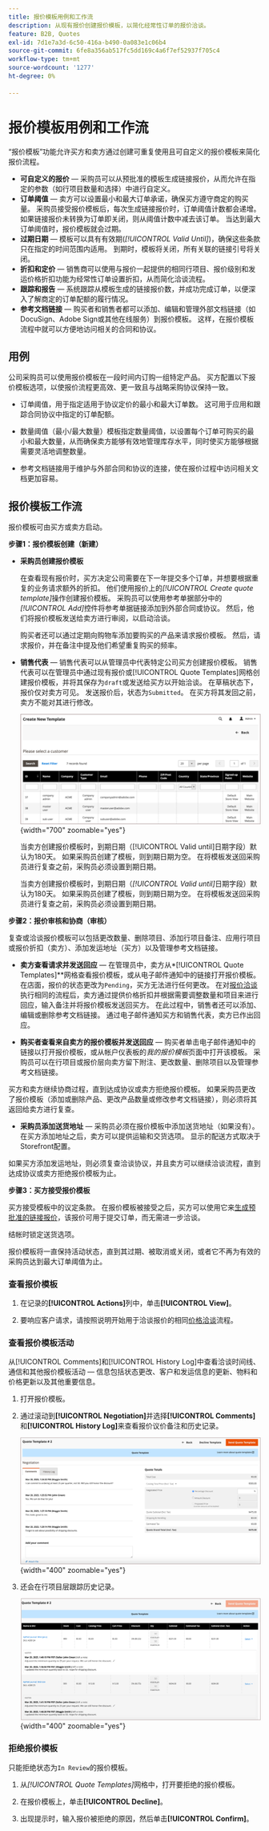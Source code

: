 ```yaml
---
title: 报价模板用例和工作流
description: 从现有报价创建报价模板，以简化经常性订单的报价洽谈。
feature: B2B, Quotes
exl-id: 7d1e7a3d-6c50-416a-b490-0a083e1c06b4
source-git-commit: 6fe8a356ab517fc5dd169c4a6f7ef52937f705c4
workflow-type: tm+mt
source-wordcount: '1277'
ht-degree: 0%

---
```


# 报价模板用例和工作流

“报价模板”功能允许买方和卖方通过创建可重复使用且可自定义的报价模板来简化报价流程。

- **可自定义的报价** — 采购员可以从预批准的模板生成链接报价，从而允许在指定的参数（如行项目数量和选择）中进行自定义。
- **订单阈值** — 卖方可以设置最小和最大订单承诺，确保买方遵守商定的购买量。 采购员接受报价模板后，每次生成链接报价时，订单阈值计数都会递增。 如果链接报价未转换为订单即关闭，则从阈值计数中减去该订单。 当达到最大订单阈值时，报价模板就会过期。
- **过期日期** — 模板可以具有有效期(*[!UICONTROL Valid Until]*)，确保这些条款只在指定的时间范围内适用。 到期时，模板将关闭，所有关联的链接引号将关闭。
- **折扣和定价** — 销售商可以使用与报价一起提供的相同行项目、报价级别和发运价格折扣功能为经常性订单设置折扣，从而简化洽谈流程。
- **跟踪和报告** — 系统跟踪从模板生成的链接报价数，并成功完成订单，以便深入了解商定的订单配额的履行情况。
- **参考文档链接** — 购买者和销售者都可以添加、编辑和管理外部文档链接（如DocuSign、Adobe Sign或其他在线服务）到报价模板。 这样，在报价模板流程中就可以方便地访问相关的合同和协议。

## 用例

公司采购员可以使用报价模板在一段时间内订购一组特定产品。 买方配置以下报价模板选项，以使报价流程更高效、更一致且与战略采购协议保持一致。

- 订单阈值，用于指定适用于协议定价的最小和最大订单数。 这可用于应用和跟踪合同协议中指定的订单配额。

- 数量阈值（最小/最大数量）模板指定数量阈值，以设置每个订单可购买的最小和最大数量，从而确保卖方能够有效地管理库存水平，同时使买方能够根据需要灵活地调整数量。

- 参考文档链接用于维护与外部合同和协议的连接，使在报价过程中访问相关文档更加容易。

## 报价模板工作流

报价模板可由买方或卖方启动。

**步骤1：报价模板创建（新建）**

- **采购员创建报价模板**

  在查看现有报价时，买方决定公司需要在下一年提交多个订单，并想要根据重复的业务请求额外的折扣。 他们使用报价上的&#x200B;*[!UICONTROL Create quote template]*&#x200B;操作创建报价模板。 采购员可以使用参考单据部分中的&#x200B;*[!UICONTROL Add]*&#x200B;控件将参考单据链接添加到外部合同或协议。 然后，他们将报价模板发送给卖方进行审阅，以启动洽谈。

  购买者还可以通过定期向购物车添加要购买的产品来请求报价模板。 然后，请求报价，并在备注中提及他们希望重复购买的频率。

- **销售代表** — 销售代表可以从管理员中代表特定公司买方创建报价模板。 销售代表可以在管理员中通过现有报价或[!UICONTROL Quote Templates]网格创建报价模板，并将其保存为`draft`或发送给买方以开始洽谈。 在草稿状态下，报价仅对卖方可见。 发送报价后，状态为`Submitted`。 在买方将其发回之前，卖方不能对其进行修改。

  ![卖方从Admin的Quotes网格中启动买方报价](./assets/quote-template-create-from-grid.png){width="700" zoomable="yes"}

  当卖方创建报价模板时，到期日期（[!UICONTROL Valid until]日期字段）默认为180天。 如果采购员创建了模板，则到期日期为空。  在将模板发送回采购员进行复查之前，采购员必须设置到期日期。

  当卖方创建报价模板时，到期日期（*[!UICONTROL Valid until]*&#x200B;日期字段）默认为180天。 如果采购员创建了模板，则到期日期为空。  在将模板发送回采购员进行复查之前，采购员必须设置到期日期。

**步骤2：报价审核和协商（审核）**

复查或洽谈报价模板可以包括更改数量、删除项目、添加行项目备注、应用行项目或报价折扣（卖方）、添加发运地址（买方）以及管理参考文档链接。

- **卖方查看请求并发送回应** — 在管理员中，卖方从&#x200B;*[!UICONTROL Quote Templates]**网格查看报价模板，或从电子邮件通知中的链接打开报价模板。 在店面，报价的状态更改为`Pending`，买方无法进行任何更改。 在对[报价洽谈](quote-price-negotiation.md)执行相同的流程后，卖方通过提供价格折扣并根据需要调整数量和项目来进行回应，输入备注并将报价模板发送回买方。 在此过程中，销售者还可以添加、编辑或删除参考文档链接。 通过电子邮件通知买方和销售代表，卖方已作出回应。

- **购买者查看来自卖方的报价模板并发送回应** — 购买者单击电子邮件通知中的链接以打开报价模板，或从帐户仪表板的&#x200B;_我的报价模板_&#x200B;页面中打开该模板。 采购员可以在行项目或报价层向卖方留下附注、更改数量、删除项目以及管理参考文档链接。

买方和卖方继续协商过程，直到达成协议或卖方拒绝报价模板。 如果采购员更改了报价模板（添加或删除产品、更改产品数量或修改参考文档链接），则必须将其返回给卖方进行复查。

- **采购员添加送货地址** — 采购员必须在报价模板中添加送货地址（如果没有）。 在买方添加地址之后，卖方可以提供运输和交货选项。 显示的配送方式取决于Storefront配置。

如果买方添加发运地址，则必须复查洽谈协议，并且卖方可以继续洽谈流程，直到达成协议或卖方拒绝报价模板为止。

**步骤3：买方接受报价模板**

买方接受模板中的议定条款。 在报价模板被接受之后，买方可以使用它来[生成预批准的链接报价](account-dashboard-my-quote-templates.md#generate-a-linked-quote)，该报价可用于提交订单，而无需进一步洽谈。

结帐时锁定送货选项。

报价模板将一直保持活动状态，直到其过期、被取消或关闭，或者它不再为有效的采购员达到最大订单阈值为止。

### 查看报价模板

1. 在记录的&#x200B;**[!UICONTROL Actions]**&#x200B;列中，单击&#x200B;**[!UICONTROL View]**。

1. 要响应客户请求，请按照说明开始用于洽谈报价的相同[价格洽谈](quote-price-negotiation.md)流程。

### 查看报价模板活动

从[!UICONTROL Comments]和[!UICONTROL History Log]中查看洽谈时间线、通信和其他报价模板活动 — 信息包括状态更改、客户和发运信息的更新、物料和价格更新以及其他重要信息。

1. 打开报价模板。

1. 通过滚动到&#x200B;**[!UICONTROL Negotiation]**&#x200B;并选择&#x200B;**[!UICONTROL Comments]**&#x200B;和&#x200B;**[!UICONTROL History Log]**&#x200B;来查看报价议价备注和历史记录。

   ![查看历史记录](./assets/quote-view-history.png){width="400" zoomable="yes"}

1. 还会在行项目层跟踪历史记录。

   ![查看行项目历史记录](./assets/quote-view-line-item-history.png){width="400" zoomable="yes"}

### 拒绝报价模板

只能拒绝状态为`In Review`的报价模板。

1. 从&#x200B;*[!UICONTROL Quote Templates]*&#x200B;网格中，打开要拒绝的报价模板。

1. 在报价模板上，单击&#x200B;**[!UICONTROL Decline]**。

1. 出现提示时，输入报价被拒绝的原因，然后单击&#x200B;**[!UICONTROL Confirm]**。
